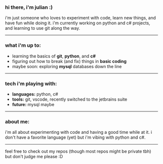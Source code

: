 ### hi there, i'm julian :)

i'm just someone who loves to experiment with code, learn new things, and have fun while doing it. i'm currently working on python and c# projects, and learning to use git along the way.

---

### what i'm up to:
- learning the basics of **git**, **python**, and **c#**
- figuring out how to break (and fix) things in **basic coding**
- maybe soon: exploring **mysql** databases down the line

---

### tech i'm playing with:
- **languages:** python, c#
- **tools:** git, vscode, recently switched to the jetbrains suite
- **future:** mysql maybe

---

### about me:
i'm all about experimenting with code and having a good time while at it. i don't have a favorite language (yet) but i'm vibing with python and c#.

---

feel free to check out my repos (though most repos might be private tbh) but don't judge me please :D
